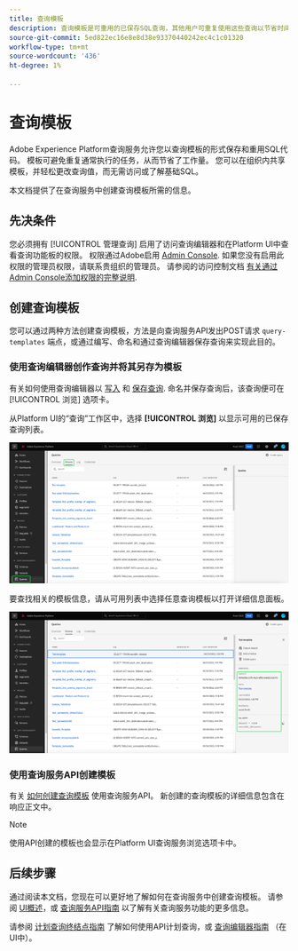```yaml
---
title: 查询模板
description: 查询模板是可重用的已保存SQL查询，其他用户可重复使用这些查询以节省时间和精力。 它们可以使用查询编辑器或查询服务API创建，并可用于所有Experience Platform数据集。
source-git-commit: 5ed822ec16e8e8d38e93370440242ec4c1c01320
workflow-type: tm+mt
source-wordcount: '436'
ht-degree: 1%

---
```


# 查询模板

Adobe Experience Platform查询服务允许您以查询模板的形式保存和重用SQL代码。 模板可避免重复通常执行的任务，从而节省了工作量。 您可以在组织内共享模板，并轻松更改查询值，而无需访问或了解基础SQL。

本文档提供了在查询服务中创建查询模板所需的信息。

## 先决条件

您必须拥有 [!UICONTROL 管理查询] 启用了访问查询编辑器和在Platform UI中查看查询功能板的权限。 权限通过Adobe启用 [Admin Console](https://adminconsole.adobe.com/). 如果您没有启用此权限的管理员权限，请联系贵组织的管理员。 请参阅的访问控制文档 [有关通过Admin Console添加权限的完整说明](../../access-control/home.md).

## 创建查询模板

您可以通过两种方法创建查询模板，方法是向查询服务API发出POST请求 `query-templates` 端点，或通过编写、命名和通过查询编辑器保存查询来实现此目的。

### 使用查询编辑器创作查询并将其另存为模板

有关如何使用查询编辑器以 [写入](./user-guide.md#query-authoring) 和 [保存查询](./user-guide.md#saving-queries). 命名并保存查询后，该查询便可在 [!UICONTROL 浏览] 选项卡。

从Platform UI的“查询”工作区中，选择 **[!UICONTROL 浏览]** 以显示可用的已保存查询列表。

![查询工作区中突出显示了“浏览”选项卡。](../images/ui/query-templates/query-templates.png)

要查找相关的模板信息，请从可用列表中选择任意查询模板以打开详细信息面板。

![查询工作区中的详细信息面板，其中突出显示了查询ID。](../images/ui/query-templates/details-panel.png)

### 使用查询服务API创建模板

有关 [如何创建查询模板](../api/query-templates.md#create-a-query-template) 使用查询服务API。 新创建的查询模板的详细信息包含在响应正文中。

>[!NOTE]
>
>使用API创建的模板也会显示在Platform UI查询服务浏览选项卡中。

## 后续步骤

通过阅读本文档，您现在可以更好地了解如何在查询服务中创建查询模板。 请参阅 [UI概述](./overview.md)，或 [查询服务API指南](../api/getting-started.md) 以了解有关查询服务功能的更多信息。

请参阅 [计划查询终结点指南](../api/scheduled-queries.md) 了解如何使用API计划查询，或 [查询编辑器指南](./user-guide.md#scheduled-queries) （在UI中）。
